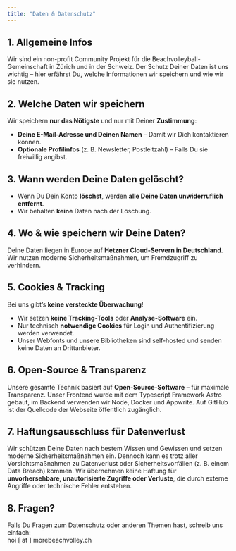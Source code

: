 ```yaml
---
title: "Daten & Datenschutz"
---
```



## 1. Allgemeine Infos

Wir sind ein non-profit Community Projekt für die Beachvolleyball-Gemeinschaft in Zürich und in der Schweiz. Der Schutz Deiner Daten ist uns wichtig – hier erfährst Du, welche Informationen wir speichern und wie wir sie nutzen.  



## 2. Welche Daten wir speichern

Wir speichern **nur das Nötigste** und nur mit Deiner **Zustimmung**:  

- **Deine E-Mail-Adresse und Deinen Namen** – Damit wir Dich kontaktieren können.  
- **Optionale Profilinfos** (z. B. Newsletter, Postleitzahl) – Falls Du sie freiwillig angibst.  


## 3. Wann werden Deine Daten gelöscht?

- Wenn Du Dein Konto **löschst**, werden **alle Deine Daten unwiderruflich entfernt**.  
- Wir behalten **keine** Daten nach der Löschung.  

## 4. Wo & wie speichern wir Deine Daten?

Deine Daten liegen in Europe auf **Hetzner Cloud-Servern in Deutschland**.  
Wir nutzen moderne Sicherheitsmaßnahmen, um Fremdzugriff zu verhindern.  


## 5. Cookies & Tracking

Bei uns gibt’s **keine versteckte Überwachung**!  

- Wir setzen **keine Tracking-Tools** oder **Analyse-Software** ein.  
- Nur technisch **notwendige Cookies** für Login und Authentifizierung werden verwendet.  
- Unser Webfonts und unsere Bibliotheken sind self-hosted und senden keine Daten an Drittanbieter.

## 6. Open-Source & Transparenz

Unsere gesamte Technik basiert auf **Open-Source-Software** – für maximale Transparenz. 
Unser Frontend wurde mit dem Typescript Framework Astro gebaut, im Backend verwenden wir Node, Docker und Appwrite. 
Auf GitHub ist der Quellcode der Webseite öffentlich zugänglich. 


## 7. Haftungsausschluss für Datenverlust  

Wir schützen Deine Daten nach bestem Wissen und Gewissen und setzen moderne Sicherheitsmaßnahmen ein. Dennoch kann es trotz aller Vorsichtsmaßnahmen zu Datenverlust oder Sicherheitsvorfällen (z. B. einem Data Breach) kommen. Wir übernehmen keine Haftung für **unvorhersehbare, unautorisierte Zugriffe oder Verluste**, die durch externe Angriffe oder technische Fehler entstehen.  


## 8. Fragen? 

Falls Du Fragen zum Datenschutz oder anderen Themen hast, schreib uns einfach:  
hoi [ at ] morebeachvolley.ch
